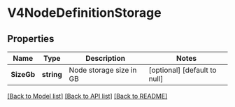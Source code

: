 # V4NodeDefinitionStorage

## Properties
Name | Type | Description | Notes
------------ | ------------- | ------------- | -------------
**SizeGb** | **string** | Node storage size in GB | [optional] [default to null]

[[Back to Model list]](../README.md#documentation-for-models) [[Back to API list]](../README.md#documentation-for-api-endpoints) [[Back to README]](../README.md)


